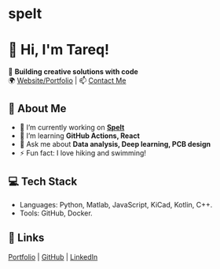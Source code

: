 # spelt
# 👋 Hi, I'm Tareq!
🎯 **Building creative solutions with code**  
🌍 [Website/Portfolio](https://www.tarahz.com) | 📫 [Contact Me](mailto:m.tareq@gmail.com)

## 🚀 About Me
- 🔭 I’m currently working on **[Spelt](https://github.com/username/spelt)**
- 🌱 I’m learning **GitHub Actions, React**
- 💬 Ask me about **Data analysis, Deep learning, PCB design**
- ⚡ Fun fact: I love hiking and swimming!

## 💻 Tech Stack
- Languages: Python, Matlab, JavaScript, KiCad, Kotlin, C++.
- Tools: GitHub, Docker.

## 🔗 Links
[Portfolio](https://tarahz.com) | [GitHub](https://github.com/tareqbinali) | [LinkedIn](https://www.linkedin.com/in/tareqbinali)


